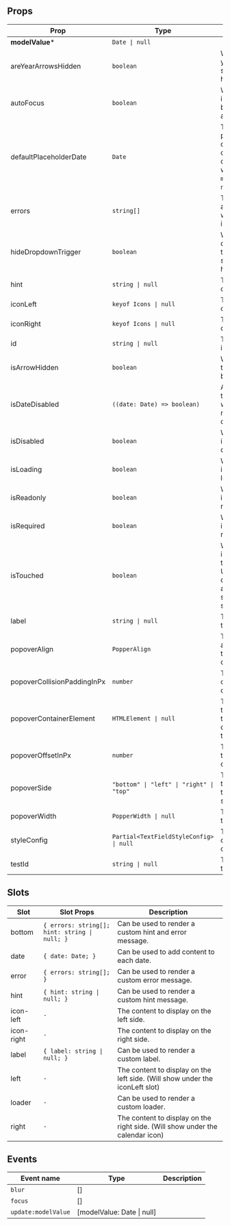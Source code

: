 <!-- This file is automatically generated, do not edit manually. -->

## Props

| Prop | Type | Description | Default |
| ---- | ---- | ----------- | ------- |
| **modelValue*** | `Date \| null` |  |  |
| areYearArrowsHidden | `boolean` | Whether the year arrows should be hidden. | `false` |
| autoFocus | `boolean` | Whether the input should be focused automatically. | `false` |
| defaultPlaceholderDate | `Date` | The default placeholder date of the calendar. Will only be used when `modelValue` is `null`. | `new Date()` |
| errors | `string[]` | The errors associated with the input. | `[]` |
| hideDropdownTrigger | `boolean` | Whether the dropdown trigger should be hidden. | `false` |
| hint | `string \| null` | The hint text of the input. | `null` |
| iconLeft | `keyof Icons \| null` | The left icon of the input. | `null` |
| iconRight | `keyof Icons \| null` | The right icon of the input. | `null` |
| id | `string \| null` | The id of the input. | `null` |
| isArrowHidden | `boolean` | When true, the arrow will be hidden. | `false` |
| isDateDisabled | `((date: Date) => boolean)` | A function that returns whether or not a date is disabled. | `false` |
| isDisabled | `boolean` | Whether the input is disabled. | `false` |
| isLoading | `boolean` | Whether the input is loading. | `false` |
| isReadonly | `boolean` | Whether the input is readonly. | `false` |
| isRequired | `boolean` | Whether the input is required. | `false` |
| isTouched | `boolean` | Whether the input is touched. Used to determine if an error should be shown. | `false` |
| label | `string \| null` | The label of the input. | `null` |
| popoverAlign | `PopperAlign` | The alignment of the popper content. | `"end"` |
| popoverCollisionPaddingInPx | `number` | The padding of the popper collision. | `12` |
| popoverContainerElement | `HTMLElement \| null` | The element to render the tooltip in. By default this is the viewport | `null` |
| popoverOffsetInPx | `number` | The offset of the popper content. | `12` |
| popoverSide | `"bottom" \| "left" \| "right" \| "top"` | The side of the trigger the tooltip should be on. | `"bottom"` |
| popoverWidth | `PopperWidth \| null` | The width of the popper. | `null` |
| styleConfig | `Partial<TextFieldStyleConfig> \| null` | The style config of the component. | `null` |
| testId | `string \| null` | The test id of the input. | `null` |


## Slots

| Slot | Slot Props | Description |
| --------- | ---- | ----------- |
| bottom | `{ errors: string[]; hint: string \| null; }` | Can be used to render a custom hint and error message. |
| date | `{ date: Date; }` | Can be used to add content to each date. |
| error | `{ errors: string[]; }` | Can be used to render a custom error message. |
| hint | `{ hint: string \| null; }` | Can be used to render a custom hint message. |
| icon-left | `-` | The content to display on the left side. |
| icon-right | `-` | The content to display on the right side. |
| label | `{ label: string \| null; }` | Can be used to render a custom label. |
| left | `-` | The content to display on the left side. (Will show under the iconLeft slot) |
| loader | `-` | Can be used to render a custom loader. |
| right | `-` | The content to display on the right side. (Will show under the calendar icon) |


## Events

| Event name | Type | Description |
| ---------- | ---- | ----------- |
| `blur` | [] |  |
| `focus` | [] |  |
| `update:modelValue` | [modelValue: Date \| null] |  |

